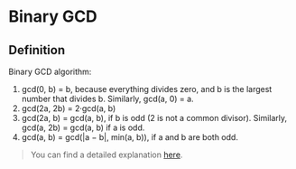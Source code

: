 # Binary GCD
## Definition
 Binary GCD algorithm:
 1. gcd(0, b) = b, because everything divides zero, and b is the largest number that divides b. Similarly, gcd(a, 0) = a.
 2. gcd(2a, 2b) = 2·gcd(a, b)
 3. gcd(2a, b) = gcd(a, b), if b is odd (2 is not a common divisor). Similarly, gcd(a, 2b) = gcd(a, b) if a is odd.
 4. gcd(a, b) = gcd(|a − b|, min(a, b)), if a and b are both odd.

> You can find a detailed explanation [here](https://en.wikipedia.org/wiki/Binary_GCD_algorithm).
